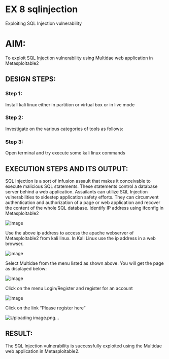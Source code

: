 # EX 8 sqlinjection
Exploiting SQL Injection vulnerability

# AIM:
To exploit SQL Injection vulnerability using Multidae web application in Metasploitable2

## DESIGN STEPS:

### Step 1:

Install kali linux either in partition or virtual box or in live mode


### Step 2:

Investigate on the various categories of tools as follows:

### Step 3:

Open terminal and try execute some kali linux commands

## EXECUTION STEPS AND ITS OUTPUT:
SQL Injection is a sort of infusion assault that makes it conceivable to execute malicious SQL statements. These statements control a database server behind a web application. Assailants can utilize SQL Injection vulnerabilities to sidestep application safety efforts. They can circumvent authentication and authorization of a page or web application and recover the content of the whole SQL database. Identify IP address using ifconfig in Metasploitable2

![image](https://github.com/user-attachments/assets/ec75fee6-b4cf-4638-8693-0ae912e48d0a)

Use the above ip address to access the apache webserver of Metasploitable2 from kali linux. In Kali Linux use the ip address in a web browser.

![image](https://github.com/user-attachments/assets/9401d3f5-5bbc-4c99-b301-fc0c2b2dd87a)

Select Multidae from the menu listed as shown above. You will get the page as displayed below:

![image](https://github.com/user-attachments/assets/80dbdc09-2ce8-493f-8357-0a07997fa3cd)

Click on the menu Login/Register and register for an account

![image](https://github.com/user-attachments/assets/f605db83-58b1-4fb8-a449-248e390beca8)

Click on the link “Please register here”

![Uploading image.png…]()

## RESULT:
The SQL Injection vulnerability is successfully exploited using the Multidae web application in Metasploitable2.

